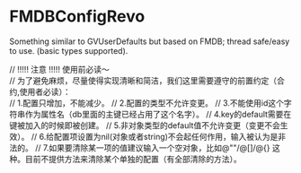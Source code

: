 # FMDBConfigRevo
Something similar to GVUserDefaults but based on FMDB; thread safe/easy to use. (basic types supported).

//  !!!!! 注意 !!!!! 使用前必读～  
//  为了避免麻烦，尽量使得实现清晰和简洁，我们这里需要遵守的前置约定（合约,使用者必读）：  
//  1.配置只增加，不能减少。
//  2.配置的类型不允许变更。
//  3.不能使用id这个字符串作为属性名（db里面的主键已经占用了这个名字）。
//  4.key的default需要在键被加入的时候即被创建。
//  5.非对象类型的default值不允许变更（变更不会生效）。
//  6.给配置项设置为nil(对象或者string)不会起任何作用，输入被认为是非法的。
//  7.如果要清除某一项的值建议输入一个空对象，比如@""/@[]/@{} 这种。目前不提供方法来清除某个单独的配置（有全部清除的方法）。
